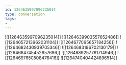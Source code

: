 ```yaml
---
id: 1264635997096235014
type: conversation
tags:
- 
---
```

![[1264635997096235014]]
![[1264639903557652486]]
![[1264657213962031104]]
![[1264677065657184256]]
![[1264682430939705346]]
![[1264683196702130179]]
![[1264684745452957696]]
![[1264689257781714946]]
![[1264697650508476416]]
![[1264740404424896514]]

